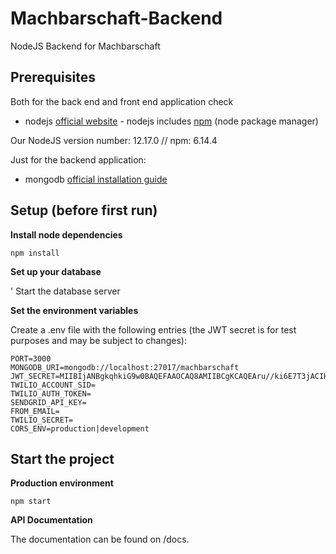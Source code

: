# Machbarschaft-Backend
NodeJS Backend for Machbarschaft

## Prerequisites

Both for the back end and front end application check

* nodejs [official website](https://nodejs.org/en/) - nodejs includes [npm](https://www.npmjs.com/) (node package manager)

Our NodeJS version number: 12.17.0 // npm: 6.14.4

Just for the backend application:

* mongodb [official installation guide](https://docs.mongodb.org/manual/administration/install-community/)

## Setup (before first run)

**Install node dependencies**

```
npm install
```

**Set up your database**

' Start the database server

**Set the environment variables**

Create a .env file with the following entries (the JWT secret is for test purposes and may be subject to changes):

```
PORT=3000
MONGODB_URI=mongodb://localhost:27017/machbarschaft
JWT_SECRET=MIIBIjANBgkqhkiG9w0BAQEFAAOCAQ8AMIIBCgKCAQEAru//ki6E7T3jACIHGqwaV+gm5/ezGFUCqI7k/6Vdh7HvhOCGdL8hyEIUmOcwhYBgmkAFunuZSAq6wq8xk6QjwkHNya9nd+Nfv2/ynfqNgUNBOiYCoIVTTAYmee46tlvXBYrNYHDcPLe1PJTqL4ytgD+WmwE1oHkIZ6qDflHsh0/KnV/+0HZm6qLtW2uPaKqOfF/YitcSNBzlxrDSYBPEH4+FyWx+CGnyxldLhfiV986O6bnAHhOjX81/ASDyE4wsKRgziKR4gRReINblAeRjCwTVT2pCL623+JhrC1Of38U6aJ92zqKJxw5744YcZsSgiVse8O8wccjRsv+nRyMnZQIDAQAB
TWILIO_ACCOUNT_SID=
TWILIO_AUTH_TOKEN=
SENDGRID_API_KEY=
FROM_EMAIL=
TWILIO_SECRET=
CORS_ENV=production|development
```

## Start the project

**Production environment**

```
npm start
```
**API Documentation**

The documentation can be found on /docs.
